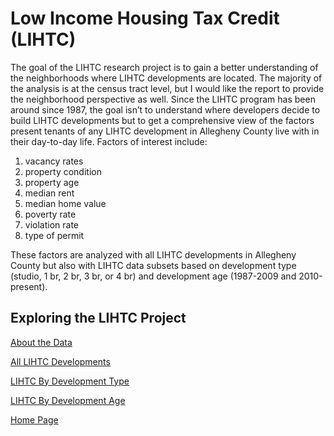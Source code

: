 # Low Income Housing Tax Credit (LIHTC)
The goal of the LIHTC research project is to gain a better understanding of the neighborhoods where LIHTC developments are located. The majority of the analysis is at the census tract level, but I would like the report to provide the neighborhood perspective as well. Since the LIHTC program has been around since 1987, the goal isn’t to understand where developers decide to build LIHTC developments but to get a comprehensive view of the factors present tenants of any LIHTC development in Allegheny County live with in their day-to-day life. Factors of interest include:
1. vacancy rates
2. property condition
3. property age
4. median rent
5. median home value
6. poverty rate
7. violation rate
8. type of permit

These factors are analyzed with all LIHTC developments in Allegheny County but also with LIHTC data subsets based on development type (studio, 1 br, 2 br, 3 br, or 4 br) and development age (1987-2009 and 2010-present).  

## Exploring the LIHTC Project
[About the Data](https://pcrgdatafellows.github.io/Summer-Research-Project/About-the-Data.html)

[All LIHTC Developments](https://pcrgdatafellows.github.io/Summer-Research-Project/All-LIHTC-Developments.html)

[LIHTC By Development Type](https://pcrgdatafellows.github.io/Summer-Research-Project/LIHTC-By-Development-Type.html)

[LIHTC By Development Age](https://pcrgdatafellows.github.io/Summer-Research-Project/LIHTC-By-Development-Age.html)

[Home Page](https://pcrgdatafellows.github.io/Summer-Research-Project/)

